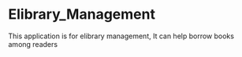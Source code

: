 # Elibrary_Management
This application is for elibrary management, It can help borrow books among readers
